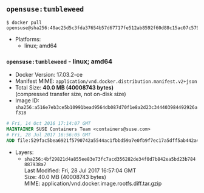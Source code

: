 ## `opensuse:tumbleweed`

```console
$ docker pull opensuse@sha256:40ac25d5c3fda37654b57d67717fe512ab8592f60d88c15ac07c5798c390393b
```

-	Platforms:
	-	linux; amd64

### `opensuse:tumbleweed` - linux; amd64

-	Docker Version: 17.03.2-ce
-	Manifest MIME: `application/vnd.docker.distribution.manifest.v2+json`
-	Total Size: **40.0 MB (40008743 bytes)**  
	(compressed transfer size, not on-disk size)
-	Image ID: `sha256:a516e7eb3ce5b10991bead9564db087d70f1e8a2d23c344403984492926af318`

```dockerfile
# Fri, 14 Oct 2016 17:14:07 GMT
MAINTAINER SUSE Containers Team <containers@suse.com>
# Fri, 28 Jul 2017 16:56:05 GMT
ADD file:529fac5bea6921f5790742a5544ac1fbbd59a7e0fb9f7ec17a5dff5ab442a400 in / 
```

-	Layers:
	-	`sha256:4bf29821d4a855ee83e73fc7acd356282de34f0d7b842ea5bd23b784887938a7`  
		Last Modified: Fri, 28 Jul 2017 16:57:04 GMT  
		Size: 40.0 MB (40008743 bytes)  
		MIME: application/vnd.docker.image.rootfs.diff.tar.gzip
